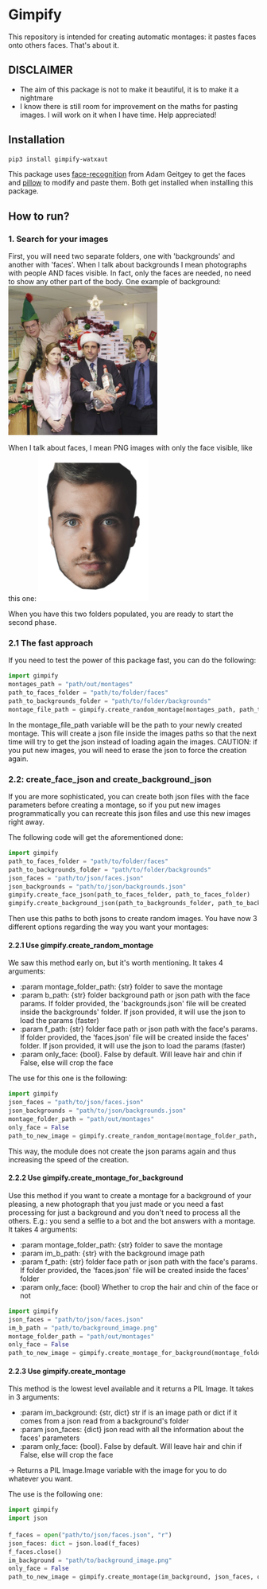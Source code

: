 # Gimpify

This repository is intended for creating automatic montages: it pastes
faces onto others faces. That's about it.

## DISCLAIMER
- The aim of this package is not to make it beautiful, it is to make
it a nightmare
- I know there is still room for improvement on the maths for pasting 
images. I will work on it when I have time. Help appreciated! 

## Installation
```bash
pip3 install gimpify-watxaut
```
This package uses [face-recognition](https://github.com/ageitgey/face_recognition) 
from Adam Geitgey to get the faces and 
[pillow](https://pillow.readthedocs.io/en/stable/) to modify and paste 
them. Both get installed when installing this package.

## How to run?
### 1. Search for your images
First, you will need two separate folders, one with 'backgrounds' 
and another with 'faces'. When I talk about backgrounds I mean 
photographs with people AND faces visible. In fact, only the faces are
needed, no need to show any other part of the body. One example of
background:
<img src="resources/test/backgrounds/theoffice.png" height="300" title="This is a background">

When I talk about faces, I mean PNG images with only the face visible, 
like this one:
<img src="resources/test/faces/boy.png" height="300" title="This is a face">

When you have this two folders populated, you are ready to start the
second phase.

### 2.1 The fast approach
If you need to test the power of this package fast, you can do the 
following:
```python
import gimpify
montages_path = "path/out/montages"
path_to_faces_folder = "path/to/folder/faces"
path_to_backgrounds_folder = "path/to/folder/backgrounds"
montage_file_path = gimpify.create_random_montage(montages_path, path_to_backgrounds_folder, path_to_faces_folder)
```

In the montage_file_path variable will be the path to your newly created
montage. This will create a json file inside the images paths so that
the next time will try to get the json instead of loading again the 
images.
CAUTION: if you put new images, you will need to erase the json to
force the creation again.
 

### 2.2: create_face_json and create_background_json
If you are more sophisticated, you can create both json files with 
the face parameters before creating a montage, so if you put new images
programmatically you can recreate this json files and use this new 
images right away.

The following code will get the aforementioned done:
```python
import gimpify
path_to_faces_folder = "path/to/folder/faces"
path_to_backgrounds_folder = "path/to/folder/backgrounds"
json_faces = "path/to/json/faces.json"
json_backgrounds = "path/to/json/backgrounds.json"
gimpify.create_face_json(path_to_faces_folder, path_to_faces_folder)
gimpify.create_background_json(path_to_backgrounds_folder, path_to_backgrounds_folder)
```

Then use this paths to both jsons to create random images. You have now 
3 different options regarding the way you want your montages:

#### 2.2.1 Use gimpify.create_random_montage
We saw this method early on, but it's worth mentioning. It takes 4
arguments:

* :param montage_folder_path: {str} folder to save the montage
* :param b_path: {str} folder background path or json path with the face params. If folder provided, the 'backgrounds.json' file
    will be created inside the backgrounds' folder. If json provided, it will use the json to load the params (faster)
* :param f_path: {str} folder face path or json path with the face's params. If folder provided, the 'faces.json' file
    will be created inside the faces' folder. If json provided, it will use the json to load the params (faster)
* :param only_face: {bool}. False by default. Will leave hair and chin if False, else will crop the face

The use for this one is the following:
```python
import gimpify
json_faces = "path/to/json/faces.json"
json_backgrounds = "path/to/json/backgrounds.json"
montage_folder_path = "path/out/montages"
only_face = False
path_to_new_image = gimpify.create_random_montage(montage_folder_path, json_backgrounds, json_faces, only_face)
```

This way, the module does not create the json params again and thus 
increasing the speed of the creation.

#### 2.2.2 Use gimpify.create_montage_for_background
Use this method if you want to create a montage for a background of your
pleasing, a new photograph that you just made or you need a fast 
processing for just a background and you don't need to process all the
others. E.g.: you send a selfie to a bot and the bot answers with a
montage. It takes 4 arguments:

* :param montage_folder_path: {str} folder to save the montage
* :param im_b_path: {str} with the background image path
* :param f_path: {str} folder face path or json path with the face's params. If folder provided, the 'faces.json' file
    will be created inside the faces' folder
* :param only_face: {bool} Whether to crop the hair and chin of the face or not

```python
import gimpify
json_faces = "path/to/json/faces.json"
im_b_path = "path/to/background_image.png"
montage_folder_path = "path/out/montages"
only_face = False
path_to_new_image = gimpify.create_montage_for_background(montage_folder_path, im_b_path, json_faces, only_face)
```

#### 2.2.3 Use gimpify.create_montage
This method is the lowest level available and it returns a PIL Image. It takes in 3 arguments:
* :param im_background: {str, dict} str if is an image path or dict if it comes from a json read from a background's folder
* :param json_faces: {dict} json read with all the information about the faces' parameters
* :param only_face: {bool}. False by default. Will leave hair and chin if False, else will crop the face

-> Returns a PIL Image.Image variable with the image for you to do
whatever you want.

The use is the following one:
```python
import gimpify
import json

f_faces = open("path/to/json/faces.json", "r")
json_faces: dict = json.load(f_faces)
f_faces.close()
im_background = "path/to/background_image.png"
only_face = False
path_to_new_image = gimpify.create_montage(im_background, json_faces, only_face)
```
